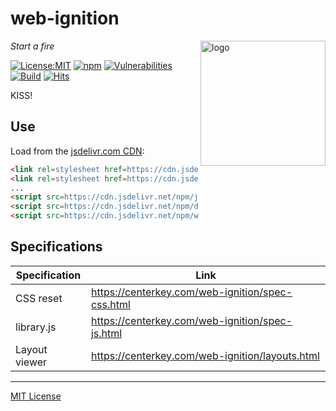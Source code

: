 # web-ignition
<img src=https://centerkey.com/graphics/center-key-logo.svg align=right width=200 alt=logo>

_Start a fire_

[![License:MIT](https://img.shields.io/badge/License-MIT-blue.svg)](https://github.com/center-key/web-ignition/blob/master/LICENSE.txt)
[![npm](https://img.shields.io/npm/v/web-ignition.svg)](https://www.npmjs.com/package/web-ignition)
[![Vulnerabilities](https://snyk.io/test/github/center-key/web-ignition/badge.svg)](https://snyk.io/test/github/center-key/web-ignition)
[![Build](https://travis-ci.org/center-key/web-ignition.svg)](https://travis-ci.org/center-key/web-ignition)
[![Hits](https://data.jsdelivr.com/v1/package/npm/web-ignition/badge?style=rounded)](https://www.jsdelivr.com/package/npm/web-ignition)

KISS!

## Use
Load from the [jsdelivr.com CDN](https://www.jsdelivr.com/package/npm/web-ignition):
```html
<link rel=stylesheet href=https://cdn.jsdelivr.net/npm/dna.js@1.6/dist/dna.css>
<link rel=stylesheet href=https://cdn.jsdelivr.net/npm/web-ignition@1.2/dist/reset.min.css>
...
<script src=https://cdn.jsdelivr.net/npm/jquery@3.5/dist/jquery.min.js></script>
<script src=https://cdn.jsdelivr.net/npm/dna.js@1.6/dist/dna.min.js></script>
<script src=https://cdn.jsdelivr.net/npm/web-ignition@1.2/dist/library.min.js></script>
```

## Specifications
| Specification  | Link                                             |
| -------------- | ------------------------------------------------ |
| CSS reset      | https://centerkey.com/web-ignition/spec-css.html |
| library.js     | https://centerkey.com/web-ignition/spec-js.html  |
| Layout viewer  | https://centerkey.com/web-ignition/layouts.html  |

---
[MIT License](LICENSE.txt)
